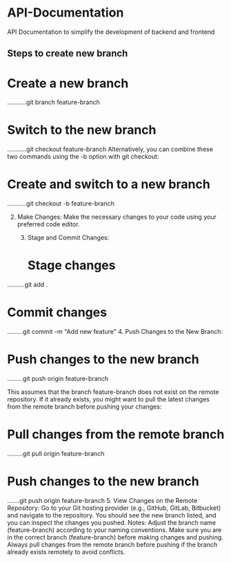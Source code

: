 # API-Documentation
API Documentation to simplify the development of backend and frontend

## Steps to create new branch

# Create a new branch
...........git branch feature-branch

# Switch to the new branch
...........git checkout feature-branch
Alternatively, you can combine these two commands using the -b option with git checkout:
# Create and switch to a new branch
...........git checkout -b feature-branch

2. Make Changes:
   Make the necessary changes to your code using your preferred code editor.

   3. Stage and Commit Changes:
      # Stage changes
..........git add .

# Commit changes
.........git commit -m "Add new feature"
4. Push Changes to the New Branch:
# Push changes to the new branch
.........git push origin feature-branch

This assumes that the branch feature-branch does not exist on the remote repository. If it already exists, you might want to pull the latest changes from the remote branch before pushing your changes:

# Pull changes from the remote branch
.........git pull origin feature-branch

# Push changes to the new branch
.......git push origin feature-branch
5. View Changes on the Remote Repository:
Go to your Git hosting provider (e.g., GitHub, GitLab, Bitbucket) and navigate to the repository.
You should see the new branch listed, and you can inspect the changes you pushed.
Notes:
Adjust the branch name (feature-branch) according to your naming conventions.
Make sure you are in the correct branch (feature-branch) before making changes and pushing.
Always pull changes from the remote branch before pushing if the branch already exists remotely to avoid conflicts.


